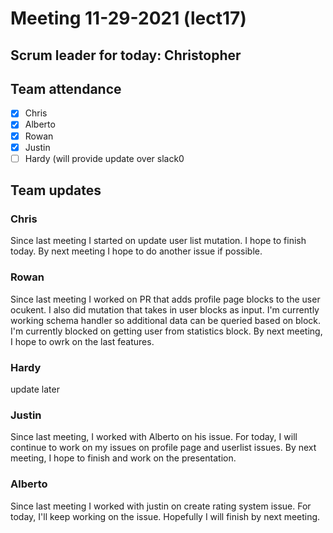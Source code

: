 # Meeting 11-29-2021 (lect17)

## Scrum leader for today: Christopher  

## Team attendance

- [x] Chris
- [x] Alberto
- [x] Rowan
- [x] Justin
- [ ] Hardy (will provide update over slack0

## Team updates

### Chris

Since last meeting I started on update user list mutation. I hope to finish today. By next meeting I hope to do another issue if possible.

### Rowan

Since last meeting I worked on PR that adds profile page blocks to the user ocukent. I also did mutation that takes in user blocks as input. I'm currently working schema handler so additional data can be queried based on block. I'm currently blocked
on getting user from statistics block. By next meeting, I hope to owrk on the last features.
### Hardy

update later

### Justin

Since last meeting, I worked with Alberto on his issue. For today, I will continue to work on my issues on profile page and userlist issues. By next meeting, I hope to finish and work on the presentation.

### Alberto

Since last meeting I worked with justin on create rating system issue. For today, I'll keep working on the issue. Hopefully I will finish by next meeting.

